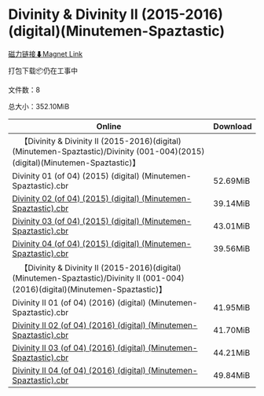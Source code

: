 # Divinity & Divinity II (2015-2016)(digital)(Minutemen-Spaztastic)

[磁力链接⬇Magnet Link](magnet:?xt=urn:btih:87e4f0c25b7d7be1b24447048ec8d6dcc2ed94ee&dn=Divinity%20%26%20Divinity%20II%20%282015-2016%29%28digital%29%28Minutemen-Spaztastic%29)

打包下载📦仍在工事中

文件数：8

总大小：352.10MiB

Online | Download
--- | ---
&emsp;【Divinity & Divinity II (2015-2016)(digital)(Minutemen-Spaztastic)/Divinity (001-004)(2015)(digital)(Minutemen-Spaztastic)】 | 
Divinity 01 (of 04) (2015) (digital) (Minutemen-Spaztastic).cbr | 52.69MiB
[Divinity 02 (of 04) (2015) (digital) (Minutemen-Spaztastic).cbr](https://github.com/alicewish/markdown/blob/master/comic/Divinity-02-of-04-2015-digital-Minutemen-Spaztastic-cbr.md) | 39.14MiB
[Divinity 03 (of 04) (2015) (digital) (Minutemen-Spaztastic).cbr](https://github.com/alicewish/markdown/blob/master/comic/Divinity-03-of-04-2015-digital-Minutemen-Spaztastic-cbr.md) | 43.01MiB
[Divinity 04 (of 04) (2015) (digital) (Minutemen-Spaztastic).cbr](https://github.com/alicewish/markdown/blob/master/comic/Divinity-04-of-04-2015-digital-Minutemen-Spaztastic-cbr.md) | 39.56MiB
&emsp;【Divinity & Divinity II (2015-2016)(digital)(Minutemen-Spaztastic)/Divinity II (001-004)(2016)(digital)(Minutemen-Spaztastic)】 | 
Divinity II 01 (of 04) (2016) (digital) (Minutemen-Spaztastic).cbr | 41.95MiB
[Divinity II 02 (of 04) (2016) (digital) (Minutemen-Spaztastic).cbr](https://github.com/alicewish/markdown/blob/master/comic/Divinity-II-02-of-04-2016-digital-Minutemen-Spaztastic-cbr.md) | 41.70MiB
[Divinity II 03 (of 04) (2016) (digital) (Minutemen-Spaztastic).cbr](https://github.com/alicewish/markdown/blob/master/comic/Divinity-II-03-of-04-2016-digital-Minutemen-Spaztastic-cbr.md) | 44.21MiB
[Divinity II 04 (of 04) (2016) (digital) (Minutemen-Spaztastic).cbr](https://github.com/alicewish/markdown/blob/master/comic/Divinity-II-04-of-04-2016-digital-Minutemen-Spaztastic-cbr.md) | 49.84MiB